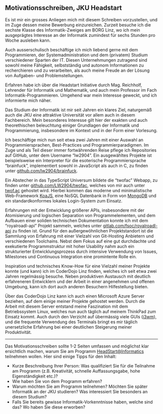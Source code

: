 ## Motivationsschreiben, JKU Headstart

Es ist mir ein grosses Anliegen mich mit diesem Schreiben vorzustellen, und im Zuge dessen meine Bewerbung einzureichen. Zurzeit besuche ich die sechste Klasse des Informatik-Zweiges am BORG Linz, wo ich mein ausgeprägtes Interesse an der Informatik zumindest für sechs Stunden pro Woche ausleben kann. 

Auch ausserschulisch beschäftige ich mich liebend gerne mit dem Programmieren, der Systemadministration und dem (privatem) Studium verschiedener Sparten der IT. Diesen Unternehmungen zutragend sind sowohl meine Fähigkeit, selbstständig und autonom Informationen zu recherchieren und zu verarbeiten, als auch meine Freude an der Lösung von Aufgaben- und Problemstellungen.

Erfahren habe ich über die Headstart Initiative durch Mag. Reichholf, Lehrender für Informatik und Mathematik, und auch mein Professor im Fach Informatik-Programmieren. Umgehend war mein Interesse geweckt, und ich informierte mich näher.

Das Studium der Informatik ist mir seit Jahren ein klares Ziel, naturgemäß auch die JKU eine attraktive Universität vor allem auch in diesem Fachbereich. Mein besonderes Interesse gilt hier der exakten und auch theorethischen beleuchtung einiger Grundlagen der Informatik und Programmierung, insbesondere im Kontext und in der Form einer Vorlesung. 

Ich beschäftige mich nun seit etwa zwei Jahren mit einer Auswahl an Programmiersprachen, Best-Practices und Programmierparadigmen. Im Zuge und als Teil dieser immer fortwährenden Reise pflege ich Repositories auf GitHub, unter dem Username “lw2904”. Ein ausgewähltes Projekte ist beispielsweise ein Interpreter für die esoterische Programmiersprache “brainfuck”, implementiert sowohl in JavaScript als auch in C, zu finden unter [github.com/lw2904/brainfuck](https://github.com/LW2904/brainfuck).

Ein Abstecher in das TypeScript Universum bildete die “twofac” Webapp, zu finden unter [github.com/LW2904/twofac](https://github.com/LW2904/twofac), welches von mir auch unter [twof.ac](https://twof.ac) gehostet wird. Hierbei kommen das moderne und minimalistische Web-Framework [KoaJS](https://koajs.com/), eine NoSQL Datenbank in Form von [MongoDB](https://koajs.com/) und ein standardkonformes lokales Login-System zum Einsatz. 

Erfahrungen mit der Entwicklung größerer APIs, insbesondere mit der Atomisierung und logischen Separation von Programmelementen, und dem Aufbauen einer soliden technischen Dokumentation konnte ich mit dem “royalroadl-api” Projekt sammeln, welches unter [gitlab.com/fsoc/royalroadl-api](https://gitlab.com/fsoc/royalroadl-api) zu finden ist. Grund für den außergewöhnlichen Projektstandort ist die Sammlung von Erfahrung mit einer Vielzahl von Git-Hosting Anbietern und verschiedenen Toolchains. Nebst dem Fokus auf eine gut durchdachte und exekutierte Programmstruktur mit hoher Usability nahm auch ein strukturierter Entwicklungsprozess durch intensive Verwendung von Issues, Milestones und Continuous Integration eine promintente Rolle ein.

Inspiration und technisches Know-How für eine Vielzahl meiner Projekte konnte (und kann) ich im CoderDojo Linz finden, welches ich seit etwa zwei Jahren regelmässig besuche. Neben produktiven Austausch mit deutlich erfahreneren Entwicklern und der Arbeit in einer angenehmen und offenen Umgebung, kann ich dort auch anderen Besuchern Hilfestellung bieten.

Über das CoderDojo Linz kann ich auch einen Microsoft Azure Server beziehen, auf dem einige meiner Projekte gehostet werden. Durch die Arbeit mit diesem Server entstand meine Faszination mit dem Betriebssystem Linux, welches nun auch täglich auf meinem ThinkPad zum Einsatz kommt. Auch durch den Verzicht auf übermässig viele GUIs ([i3wm](https://i3wm.org/)), und die frequente Verwendung des Terminals bringt es mir täglich unersetzliche Erfahrung bei einer deutlichen Steigerung meiner Produktivität.

---

Das Motivationsschreiben sollte 1-2 Seiten umfassen und möglichst klar ersichtlich machen, warum Sie am Programm [HeadStart@Informatics](http://informatik.jku.at/headstart/) teilnehmen wollen. Hier sind einige Tipps für den Inhalt:

- Kurze Beschreibung Ihrer Person: Was qualifiziert Sie für die Teilnahme am Programm (z.B. Kreativität, schnelle Auffassungsgabe, hohe Eigenständigkeit etc.)? 
- Wie haben Sie von dem Programm erfahren? 
- Warum möchten Sie am Programm teilnehmen? Möchten Sie später Informatik an der JKU studieren? Was interessiert Sie besonders an diesem Studium? 
- Falls Sie bereits gewisse Informatik-Vorkenntnisse haben, welche sind das? Wo haben Sie diese erworben?
